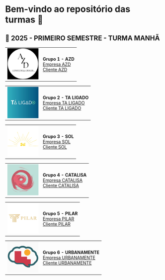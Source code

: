 # Bem-vindo ao repositório das turmas 👋

## 🔹 2025 - PRIMEIRO SEMESTRE - TURMA MANHÃ

<table>
  <tr>
  <td><img src="../2025_01/LOGO2025.01/logoazd.png" width="100"/></td>
    <td><strong>Grupo 1 - AZD</strong><br>
      <a href="https://dieckdaniels.github.io/Ag-cia.AZD/">Empresa AZD</a><br>
      <a href="https://dieckdaniels.github.io/dieck-daniels/">Cliente AZD</a>
    </td>
  </tr>
</table>

<table>
  <tr>
    <td><img src="../2025_01/LOGO2025.01/logotaligado.JPG" width="100"/></td>
    <td><strong>Grupo 2 - TA LIGADO</strong><br>
      <a href="https://taligado-gamma.vercel.app/">Empresa TA LIGADO</a><br>
      <a href="https://docesdabencao.vercel.app/">Cliente TA LIGADO</a>
    </td>
  </tr>
</table>

<table>
  <tr>
    <td><img src="../2025_01/LOGO2025.01/logosol.png" width="100"/></td>
    <td><strong>Grupo 3 - SOL</strong><br>
      <a href="https://agenciasol.github.io/SOL/">Empresa SOL</a><br>
      <a href="https://agenciasol.github.io/siteTCC/">Cliente SOL</a>
    </td>
  </tr>
</table>

<table>
  <tr>
    <td><img src="../2025_01/LOGO2025.01/logocatalisa.jpeg" width="100"/></td>
    <td><strong>Grupo 4 - CATALISA</strong><br>
      <a href="https://catalisaagencia.github.io/agencia-catalisa/">Empresa CATALISA</a><br>
      <a href="https://lunix-terapia.github.io/cliente-lunix/">Cliente CATALISA</a>
    </td>
  </tr>
</table>

<table>
  <tr>
    <td><img src="../2025_01/LOGO2025.01/logopilar.png" width="100"/></td>
    <td><strong>Grupo 5 - PILAR</strong><br>
      <a href="https://pilar-ca.vercel.app/">Empresa PILAR</a><br>
      <a href="https://insidelibras.vercel.app/">Cliente PILAR</a>
    </td>
  </tr>
</table>

<table>
  <tr>
    <td><img src="../2025_01/LOGO2025.01/logourbanamente.png" width="100"/></td>
    <td><strong>Grupo 6 - URBANAMENTE</strong><br>
      <a href="https://urbanamente-consultoria.github.io/TCC-Urbanamente-IOS/">Empresa URBANAMENTE</a><br>
      <a href="https://urbanamente-consultoria.github.io/TCC-Sapataria_Afetiva-IOS/">Cliente URBANAMENTE</a>
    </td>
  </tr>
</table>






